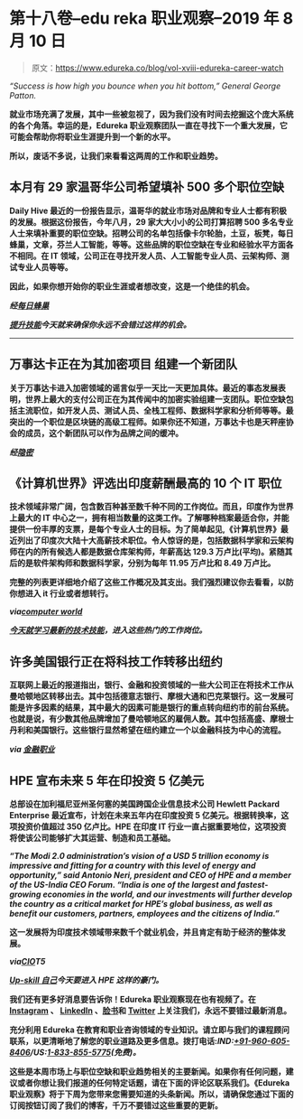 # 第十八卷–edu reka 职业观察–2019 年 8 月 10 日

> 原文：<https://www.edureka.co/blog/vol-xviii-edureka-career-watch>

*“Success is how high you bounce when you hit bottom,” General George Patton.*

**就业市场充满了发展，其中一些被忽视了，因为我们没有时间去挖掘这个庞大系统的各个角落。幸运的是，Edureka 职业观察团队一直在寻找下一个重大发展，它可能会帮助你将职业生涯提升到一个新的水平。**

**所以，废话不多说，让我们来看看这两周的工作和职业趋势。**

## **本月有 29 家温哥华公司希望填补 500 多个职位空缺**

**Daily Hive 最近的一份报告显示，温哥华的就业市场对品牌和专业人士都有积极的发展。根据这份报告，今年八月，29 家大大小小的公司打算招聘 500 多名专业人士来填补重要的职位空缺。招聘公司的名单包括像卡尔轮胎，土豆，板凳，每日蜂巢，文章，芬兰人工智能，等等。这些品牌的职位空缺在专业和经验水平方面各不相同。在 IT 领域，公司正在寻找开发人员、人工智能专业人员、云架构师、测试专业人员等等。**

**因此，如果你想开始你的职业生涯或者想改变，这是一个绝佳的机会。**

*****经[每日蜂巢](https://dailyhive.com/vancouver/vancouver-companies-hiring-august-2019)*****

***[提升技能](https://www.edureka.co/all-courses)今天就来确保你永远不会错过这样的机会。***

****

## **万事达卡正在为其加密项目 组建一个新团队**

**关于万事达卡进入加密领域的谣言似乎一天比一天更加具体。最近的事态发展表明，世界上最大的支付公司正在为其传闻中的加密实验组建一支团队。职位空缺包括主流职位，如开发人员、测试人员、全栈工程师、数据科学家和分析师等等。最突出的一个职位是区块链的高级工程师。如果你还不知道，万事达卡也是天秤座协会的成员，这个新团队可以作为品牌之间的缓冲。**

*****经[隐密](https://www.cryptopolitan.com/mastercard-cryptocurrency-projects/)*****

## ****《计算机世界》评选出印度薪酬最高的 10 个 IT 职位****

**技术领域非常广阔，包含数百种甚至数千种不同的工作岗位。而且，印度作为世界上最大的 IT 中心之一，拥有相当数量的这类工作。了解哪种档案最适合你，并能提供一份丰厚的支票，是每个专业人士的目标。为了简单起见,《计算机世界》最近列出了印度次大陆十大高薪技术职位。令人惊讶的是，包括数据科学家和云架构师在内的所有候选人都是数据仓库架构师，年薪高达 129.3 万卢比(平均)。紧随其后的是软件架构师和数据科学家，分别为每年 11.95 万卢比和 8.49 万卢比。**

**完整的列表更详细地介绍了这些工作概况及其支出。我们强烈建议你去看看，以防你想进入 it 行业或者想转行。**

*****via[computer world](https://www.computerworld.com/article/3428648/india-s-highest-paying-tech-jobs-and-the-skills-that-rake-in-the-big-bucks.html)*****

***[今天就学习最新的技术技能](https://www.edureka.co/all-courses)，进入这些热门的工作岗位。***

## **许多美国银行正在将科技工作转移出纽约**

**互联网上最近的报道指出，银行、金融和投资领域的一些大公司正在将技术工作从曼哈顿地区转移出去。其中包括德意志银行、摩根大通和巴克莱银行。这一发展可能是许多因素的结果，其中最大的因素可能是银行的重点转向纽约市的前台系统。也就是说，有少数其他品牌增加了曼哈顿地区的雇佣人数。其中包括高盛、摩根士丹利和美国银行。这些银行显然希望在纽约建立一个以金融科技为中心的流程。**

*****via [金融职业](https://news.efinancialcareers.com/uk-en/3001769/the-u-s-banks-that-are-boosting-tech-hiring-in-new-york-those-that-aren-t)*****

## ****HPE 宣布未来 5 年在印投资 5 亿美元****

**总部设在加利福尼亚州圣何塞的美国跨国企业信息技术公司 Hewlett Packard Enterprise 最近宣布，计划在未来五年内在印度投资 5 亿美元。根据转换率，这项投资价值超过 350 亿卢比。HPE 在印度 IT 行业一直占据重要地位，这项投资将使该公司能够扩大其运营、制造和员工基础。**

***“The Modi 2.0 administration’s vision of a USD 5 trillion economy is impressive and fitting for a country with this level of energy and opportunity,” said Antonio Neri, president and CEO of HPE and a member of the US-India CEO Forum. “India is one of the largest and fastest-growing economies in the world, and our investments will further develop the country as a critical market for HPE’s global business, as well as benefit our customers, partners, employees and the citizens of India.”***

****这一发展将为印度技术领域带来数千个就业机会，并且肯定有助于经济的整体发展。****

*******via[CIO](https://www.cio.in/media-releases/hewlett-packard-enterprise-announces-rs-3500-cr-investment-india)T5*******

*****[Up-skill 自己](https://www.edureka.co/all-courses)今天要进入 HPE 这样的豪门。*****

****我们还有更多好消息要告诉你！Edureka 职业观察现在也有视频了。在 [Instagram](https://www.instagram.com/edureka.co/) 、 [LinkedIn](https://www.linkedin.com/company/edureka/) 、[脸书](https://www.facebook.com/edurekaIN/)和 [Twitter](https://twitter.com/edurekaIN) 上关注我们，永远不要错过最新消息。****

****充分利用 Edureka 在教育和职业咨询领域的专业知识。请立即与我们的课程顾问联系，以更清晰地了解您的职业道路及更多信息。**拨打电话:*IND:[+91-960-605-8406](tel:9606058406)/*US:[1-833-855-5775](tel:18338555775)(免费)*。*******

****这些是本周市场上与职位空缺和职业趋势相关的主要新闻。如果你有任何问题，建议或者你想让我们报道的任何特定话题，请在下面的评论区联系我们。《Edureka 职业观察》将于下周为您带来您需要知道的头条新闻。所以，请确保您通过下面的订阅按钮订阅了我们的博客，千万不要错过这些重要的更新。****